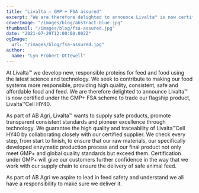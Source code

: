 ```yaml
---
title: "Livalta – GMP + FSA assured"
excerpt: "We are therefore delighted to announce Livalta™ is now certified under the GMP+ FSA scheme to trade our flagship product, Livalta™Cell HY40"
coverImage: "/images/blog/abstract-blue.jpg"
thumbnail: "/images/blog/fsa-assured.jpg"
date: "2021-07-29T12:00:00.002Z"
ogImage:
  url: "/images/blog/fsa-assured.jpg"
author:
  name: "Lyn Probert-Ottewell"
---
```


At Livalta™ we develop new, responsible proteins for feed and food using the latest science and technology. We seek to contribute to making our food systems more responsible, providing high quality, consistent, safe and affordable food and feed. We are therefore delighted to announce Livalta™ is now certified under the GMP+ FSA scheme to trade our flagship product, Livalta™Cell HY40.

As part of AB Agri, Livalta™ wants to supply safe products, promote transparent consistent standards and pioneer excellence through technology. We guarantee the high quality and traceability of Livalta™Cell HY40 by collaborating closely with our certified supplier. We check every step, from start to finish, to ensure that our raw materials, our specifically developed enzymatic production process and our final product not only meet GMP+ and global quality standards but exceed them. Certification under GMP+ will give our customers further confidence in the way that we work with our supply chain to ensure the delivery of safe animal feed.

As part of AB Agri we aspire to lead in feed safety and understand we all have a responsibility to make sure we deliver it.
